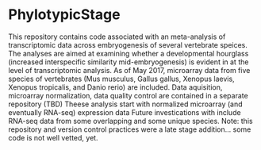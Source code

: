 # PhylotypicStage
This repository contains code associated with an meta-analysis of transcriptomic data across embryogenesis of several vertebrate speices. 
The analyses are aimed at examining whether a developmental hourglass (increased interspecific similarity mid-embryogenesis) is evident in at the level of transcriptomic analysis. 
As of May 2017, microarray data from five species of vertebrates (Mus musculus, Gallus gallus, Xenopus laevis, Xenopus tropicalis, and Danio rerio) are included.
Data aquisition, microarray normalization, data quality control are contained in a separate repository (TBD)
Theese analysis start with normalized microarray (and eventually RNA-seq) expression data 
Future investications with include RNA-seq data from some overlapping and some unique species. 
Note: this repository and version control practices were a late stage addition... some code is not well vetted, yet. 
